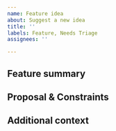 ```yaml
---
name: Feature idea
about: Suggest a new idea
title: ''
labels: Feature, Needs Triage
assignees: ''

---
```


##  Feature summary

<!-- A detailed and concise description for the feature proposed -->

## Proposal & Constraints

<!-- What is the proposed solution / implementation? Is there a precedent of this approach succeeding elsewhere? -->

<!-- Which suggestions or requirements should be considered for how feature needs to appear or be implemented? -->

## Additional context

<!-- Add any other context or screenshots about the feature request here. -->
